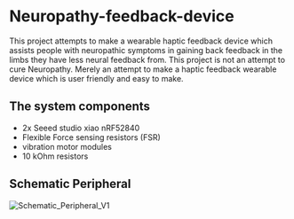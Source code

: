 # Neuropathy-feedback-device
This project attempts to make a wearable haptic feedback device which assists people with neuropathic symptoms in gaining back feedback in the limbs they have less neural feedback from. This project is not an attempt to cure Neuropathy. Merely an attempt to make a haptic feedback wearable device which is user friendly and easy to make. 
## The system components
- 2x Seeed studio xiao nRF52840
- Flexible Force sensing resistors (FSR)
- vibration motor modules
- 10 kOhm resistors 
## Schematic Peripheral
![Schematic_Peripheral_V1](https://github.com/max-1200/Neuropathy-feedback-device/assets/71038234/a57ff085-ca1a-456f-992b-ebc2c25d8c72)
